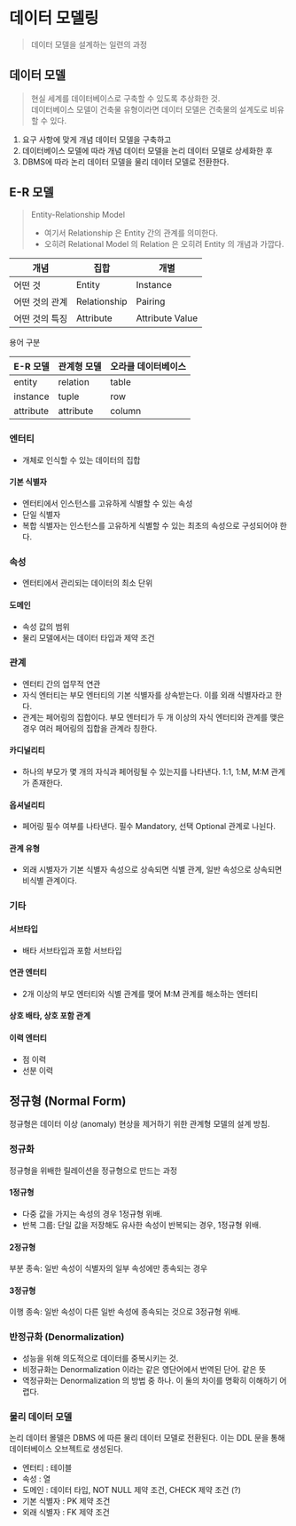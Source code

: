 # 데이터 모델링
> 데이터 모델을 설계하는 일련의 과정

## 데이터 모델
> 현실 세계를 데이터베이스로 구축할 수 있도록 추상화한 것.  
> 데이터베이스 모델이 건축물 유형이라면 데이터 모델은 건축물의 설계도로 비유할 수 있다.  
1. 요구 사항에 맞게 개념 데이터 모델을 구축하고
2. 데이터베이스 모델에 따라 개념 데이터 모델을 논리 데이터 모델로 상세화한 후
3. DBMS에 따라 논리 데이터 모델을 물리 데이터 모델로 전환한다.

## E-R 모델
> Entity-Relationship Model  
> - 여기서 Relationship 은 Entity 간의 관계를 의미한다.   
> - 오히려 Relational Model 의 Relation 은 오히려 Entity 의 개념과 가깝다.

| 개념       | 집합           | 개별              |
|----------|--------------|-----------------|
| 어떤 것     | Entity       | Instance        |
| 어떤 것의 관계 | Relationship | Pairing         |
| 어떤 것의 특징 | Attribute    | Attribute Value |

용어 구분

| E-R 모델    | 관계형 모델    | 오라클 데이터베이스 |
|-----------|-----------|------------|
| entity    | relation  | table      |
| instance  | tuple     | row        |
| attribute | attribute | column     |

### 엔터티
- 개체로 인식할 수 있는 데이터의 집합

#### 기본 식별자
- 엔터티에서 인스턴스를 고유하게 식별할 수 있는 속성
- 단일 식별자
- 복합 식별자는 인스턴스를 고유하게 식별할 수 있는 최초의 속성으로 구성되어야 한다.

### 속성
- 엔터티에서 관리되는 데이터의 최소 단위

#### 도메인
- 속성 값의 범위
- 물리 모델에서는 데이터 타입과 제약 조건

### 관계
- 엔터티 간의 업무적 연관
- 자식 엔터티는 부모 엔터티의 기본 식별자를 상속받는다. 이를 외래 식별자라고 한다.
- 관계는 페어링의 집합이다. 부모 엔터티가 두 개 이상의 자식 엔터티와 관계를 맺은 경우 여러 페어링의 집합을 관계라 칭한다.

#### 카디널리티
- 하나의 부모가 몇 개의 자식과 페어링될 수 있는지를 나타낸다. 1:1, 1:M, M:M 관계가 존재한다.

#### 옵셔널리티
- 페어링 필수 여부를 나타낸다. 필수 Mandatory, 선택 Optional 관계로 나뉜다.

#### 관계 유형
- 외래 시별자가 기본 식별자 속성으로 상속되면 식별 관계, 일반 속성으로 상속되면 비식별 관계이다.

### 기타
#### 서브타입
- 배타 서브타입과 포함 서브타입
#### 연관 엔터티
- 2개 이상의 부모 엔터티와 식별 관계를 맺어 M:M 관계를 해소하는 엔터티

#### 상호 배타, 상호 포함 관계
#### 이력 엔터티
- 점 이력
- 선분 이력

## 정규형 (Normal Form)
정규형은 데이터 이상 (anomaly) 현상을 제거하기 위한 관계형 모델의 설계 방침.

### 정규화
정규형을 위배한 릴레이션을 정규형으로 만드는 과정

#### 1정규형
   - 다중 값을 가지는 속성의 경우 1정규형 위배.
   - 반복 그룹: 단일 값을 저장해도 유사한 속성이 반복되는 경우, 1정규형 위배.

#### 2정규형
부분 종속: 일반 속성이 식별자의 일부 속성에만 종속되는 경우

#### 3정규형
이행 종속: 일반 속성이 다른 일반 속성에 종속되는 것으로 3정규형 위배.

### 반정규화 (Denormalization)
- 성능을 위해 의도적으로 데이터를 중복시키는 것.
- 비정규화는 Denormalization 이라는 같은 영단어에서 번역된 단어. 같은 뜻
- 역정규화는 Denormalization 의 방법 중 하나. 이 둘의 차이를 명확히 이해하기 어렵다.

### 물리 데이터 모델
논리 데이터 몰델은 DBMS 에 따른 물리 데이터 모델로 전환된다. 이는 DDL 문을 통해 데이터베이스 오브젝트로 생성된다.
- 엔터티 : 테이블
- 속성 : 열
- 도메인 : 데이터 타입, NOT NULL 제약 조건, CHECK 제약 조건 (?)
- 기본 식별자 : PK 제약 조건
- 외래 식별자 : FK 제약 조건
